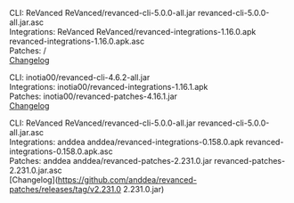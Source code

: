 CLI: ReVanced
ReVanced/revanced-cli-5.0.0-all.jar
revanced-cli-5.0.0-all.jar.asc  
Integrations: ReVanced
ReVanced/revanced-integrations-1.16.0.apk
revanced-integrations-1.16.0.apk.asc  
Patches: /  
[Changelog](https://github.com/revanced/revanced-patches/releases/tag/v)




CLI: inotia00/revanced-cli-4.6.2-all.jar  
Integrations: inotia00/revanced-integrations-1.16.1.apk  
Patches: inotia00/revanced-patches-4.16.1.jar  
[Changelog](https://github.com/inotia00/revanced-patches/releases/tag/v4.16.1)




CLI: ReVanced
ReVanced/revanced-cli-5.0.0-all.jar
revanced-cli-5.0.0-all.jar.asc  
Integrations: anddea
anddea/revanced-integrations-0.158.0.apk
revanced-integrations-0.158.0.apk.asc  
Patches: anddea
anddea/revanced-patches-2.231.0.jar
revanced-patches-2.231.0.jar.asc  
[Changelog](https://github.com/anddea/revanced-patches/releases/tag/v2.231.0
2.231.0.jar)

